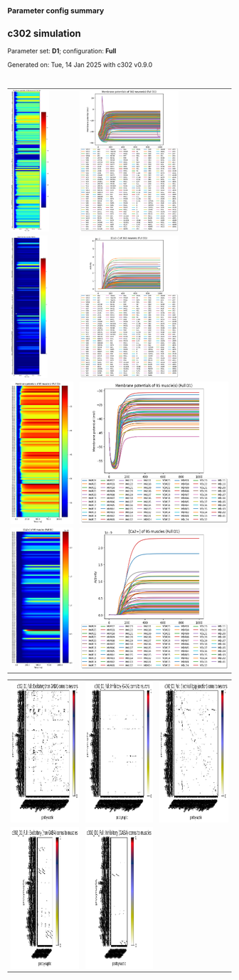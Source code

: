### Parameter config summary 
<h2>c302 simulation</h2>
<p>Parameter set: <b>D1</b>; configuration: <b>Full</b></p>
<p>Generated on: Tue, 14 Jan 2025 with c302 v0.9.0</p><br/>
<table>

<tr>
  <td><a href="images/neurons_D1_Full.png"><img alt=" " src="images/neurons_D1_Full.png" height="320"/></a></td>
  <td><a href="images/traces_neuron_Full_D1.png"><img alt=" " src="images/traces_neuron_Full_D1.png" height="320"/></a></td>
</tr>

<tr>
  <td><a href="images/neuron_activity_D1_Full.png"><img alt=" " src="images/neuron_activity_D1_Full.png" height="320"/></a></td>
  <td><a href="images/traces_neuron_activity_Full_D1.png"><img alt=" " src="images/traces_neuron_activity_Full_D1.png" height="320"/></a></td>
</tr>

<tr>
  <td><a href="images/muscles_D1_Full.png"><img alt=" " src="images/muscles_D1_Full.png" height="320"/></a></td>
  <td><a href="images/traces_muscles_Full_D1.png"><img alt=" " src="images/traces_muscles_Full_D1.png" height="320"/></a></td>
</tr>

<tr>
  <td><a href="images/muscle_activity_D1_Full.png"><img alt=" " src="images/muscle_activity_D1_Full.png" height="320"/></a></td>
  <td><a href="images/traces_muscles_activity_Full_D1.png"><img alt=" " src="images/traces_muscles_activity_Full_D1.png" height="320"/></a></td>
</tr>
</table>
<table>

<tr><td><a href="images/c302_D1_Full_exc_to_neurons.png"><img alt=" " src="images/c302_D1_Full_exc_to_neurons.png" height="320"/></a></td>

  <td><a href="images/c302_D1_Full_inh_to_neurons.png"><img alt=" " src="images/c302_D1_Full_inh_to_neurons.png" height="320"/></a></td>

  <td><a href="images/c302_D1_Full_elec_neurons_neurons.png"><img alt=" " src="images/c302_D1_Full_elec_neurons_neurons.png" height="320"/></a></td></tr>

<tr><td><a href="images/c302_D1_Full_exc_to_muscles.png"><img alt=" " src="images/c302_D1_Full_exc_to_muscles.png" height="320"/></a></td>

  <td><a href="images/c302_D1_Full_inh_to_muscles.png"><img alt=" " src="images/c302_D1_Full_inh_to_muscles.png" height="320"/></a></td></tr>
</table>
